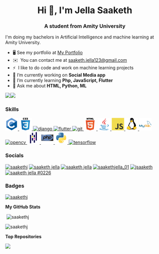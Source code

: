 <h1 align="center">Hi 👋, I'm Jella Saaketh</h1>
<h3 align="center">A student from Amity University</h3>

I'm doing my bachelors in Artificial Intelligence and machine learning at Amity University.

* 🖥️  See my portfolio at [My Portfolio](http://saakethj.github.io)
* ✉️  You can contact me at [saaketh.jella123@gmail.com](mailto:saaketh.jella123@gmail.com)
* ⚡  I like to do code and work on machine learning projects
* 🔭 I’m currently working on **Social Media app**
* 🌱 I’m currently learning **Php, JavaScript, Flutter**
* 💬 Ask me about **HTML, Python, ML**

<a href="https://www.twitter.com/SaakethJ" target="_blank" rel="noreferrer"><img
src="https://img.shields.io/twitter/follow/SaakethJ?logo=twitter&style=for-the-badge&color=0891b2&labelColor=1c1917"
/></a><a href="https://www.github.com/saakethj" target="_blank" rel="noreferrer"><img
src="https://img.shields.io/github/followers/saakethj?logo=github&style=for-the-badge&color=0891b2&labelColor=1c1917" /></a>

### Skills

<p align="left">
<p align="left"> <a href="https://www.cprogramming.com/" target="_blank" rel="noreferrer"> <img src="https://raw.githubusercontent.com/devicons/devicon/master/icons/c/c-original.svg" alt="c" width="40" height="40"/> </a> <a href="https://www.w3schools.com/css/" target="_blank" rel="noreferrer"> <img src="https://raw.githubusercontent.com/devicons/devicon/master/icons/css3/css3-original-wordmark.svg" alt="css3" width="40" height="40"/> </a> <a href="https://www.djangoproject.com/" target="_blank" rel="noreferrer"> <img src="https://cdn.worldvectorlogo.com/logos/django.svg" alt="django" width="40" height="40"/> </a> <a href="https://flutter.dev" target="_blank" rel="noreferrer"> <img src="https://www.vectorlogo.zone/logos/flutterio/flutterio-icon.svg" alt="flutter" width="40" height="40"/> </a> <a href="https://git-scm.com/" target="_blank" rel="noreferrer"> <img src="https://www.vectorlogo.zone/logos/git-scm/git-scm-icon.svg" alt="git" width="40" height="40"/> </a> <a href="https://www.w3.org/html/" target="_blank" rel="noreferrer"> <img src="https://raw.githubusercontent.com/devicons/devicon/master/icons/html5/html5-original-wordmark.svg" alt="html5" width="40" height="40"/> </a> <a href="https://www.java.com" target="_blank" rel="noreferrer"> <img src="https://raw.githubusercontent.com/devicons/devicon/master/icons/java/java-original.svg" alt="java" width="40" height="40"/> </a> <a href="https://developer.mozilla.org/en-US/docs/Web/JavaScript" target="_blank" rel="noreferrer"> <img src="https://raw.githubusercontent.com/devicons/devicon/master/icons/javascript/javascript-original.svg" alt="javascript" width="40" height="40"/> </a> <a href="https://www.linux.org/" target="_blank" rel="noreferrer"> <img src="https://raw.githubusercontent.com/devicons/devicon/master/icons/linux/linux-original.svg" alt="linux" width="40" height="40"/> </a> <a href="https://www.mysql.com/" target="_blank" rel="noreferrer"> <img src="https://raw.githubusercontent.com/devicons/devicon/master/icons/mysql/mysql-original-wordmark.svg" alt="mysql" width="40" height="40"/> </a> <a href="https://opencv.org/" target="_blank" rel="noreferrer"> <img src="https://www.vectorlogo.zone/logos/opencv/opencv-icon.svg" alt="opencv" width="40" height="40"/> </a> <a href="https://pandas.pydata.org/" target="_blank" rel="noreferrer"> <img src="https://raw.githubusercontent.com/devicons/devicon/2ae2a900d2f041da66e950e4d48052658d850630/icons/pandas/pandas-original.svg" alt="pandas" width="40" height="40"/> </a> <a href="https://www.php.net" target="_blank" rel="noreferrer"> <img src="https://raw.githubusercontent.com/devicons/devicon/master/icons/php/php-original.svg" alt="php" width="40" height="40"/> </a> <a href="https://www.python.org" target="_blank" rel="noreferrer"> <img src="https://raw.githubusercontent.com/devicons/devicon/master/icons/python/python-original.svg" alt="python" width="40" height="40"/> </a> <a href="https://www.tensorflow.org" target="_blank" rel="noreferrer"> <img src="https://www.vectorlogo.zone/logos/tensorflow/tensorflow-icon.svg" alt="tensorflow" width="40" height="40"/> </a> </p>
</p>

### Socials

<a href="https://twitter.com/saakethj" target="blank"><img align="center" src="https://raw.githubusercontent.com/rahuldkjain/github-profile-readme-generator/master/src/images/icons/Social/twitter.svg" alt="saakethj" height="30" width="40" /></a>
<a href="https://kaggle.com/saaketh jella" target="blank"><img align="center" src="https://raw.githubusercontent.com/rahuldkjain/github-profile-readme-generator/master/src/images/icons/Social/kaggle.svg" alt="saaketh jella" height="30" width="40" /></a>
<a href="https://fb.com/saaketh jella" target="blank"><img align="center" src="https://raw.githubusercontent.com/rahuldkjain/github-profile-readme-generator/master/src/images/icons/Social/facebook.svg" alt="saaketh jella" height="30" width="40" /></a>
<a href="https://instagram.com/saakethjella_01" target="blank"><img align="center" src="https://raw.githubusercontent.com/rahuldkjain/github-profile-readme-generator/master/src/images/icons/Social/instagram.svg" alt="saakethjella_01" height="30" width="40" /></a>
<a href="https://www.leetcode.com/jsaaketh" target="blank"><img align="center" src="https://raw.githubusercontent.com/rahuldkjain/github-profile-readme-generator/master/src/images/icons/Social/leet-code.svg" alt="jsaaketh" height="30" width="40" /></a>
<a href="https://discord.gg/saaketh jella #0226" target="blank"><img align="center" src="https://raw.githubusercontent.com/rahuldkjain/github-profile-readme-generator/master/src/images/icons/Social/discord.svg" alt="saaketh jella #0226" height="30" width="40" /></a>

### Badges
<p align="left"> <a href="https://github.com/ryo-ma/github-profile-trophy"><img src="https://github-profile-trophy.vercel.app/?username=saakethj" alt="saakethj" /></a> </p>

<b>My GitHub Stats</b>

<p>&nbsp;<img align="center" src="https://github-readme-stats.vercel.app/api?username=saakethj&show_icons=true&locale=en" alt="saakethj" /></p>
<p><img src="https://github-readme-stats.vercel.app/api/top-langs/?username=saakethj&layout=compact" alt="saakethj" /></p>

<b>Top Repositories</b>

<div width="100%" align="center"><a href="https://github.com/saakethj/Apparel-Classifier" align="left"><img align="left" width="45%" src="https://github-readme-stats.vercel.app/api/pin/?username=saakethj&repo=Apparel-Classifier&title_color=0891b2&text_color=ffffff&icon_color=0891b2&bg_color=1c1917&hide_border=true&locale=en" /></a></div><br /><br /><br /><br /><br /><br /><br />
